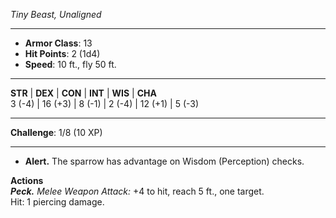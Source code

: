 _Tiny Beast, Unaligned_

---

- **Armor Class**: 13
- **Hit Points**: 2 (1d4)
- **Speed**: 10 ft., fly 50 ft.

---

**STR** | **DEX** | **CON** | **INT** | **WIS** | **CHA**  
3 (-4) | 16 (+3) | 8 (-1) | 2 (-4) | 12 (+1) | 5 (-3)

---

**Challenge**: 1/8 (10 XP)

---

- **Alert.** The sparrow has advantage on Wisdom (Perception) checks.

**Actions**  
_**Peck.**_ _Melee Weapon Attack:_ +4 to hit, reach 5 ft., one target.  
Hit: 1 piercing damage.